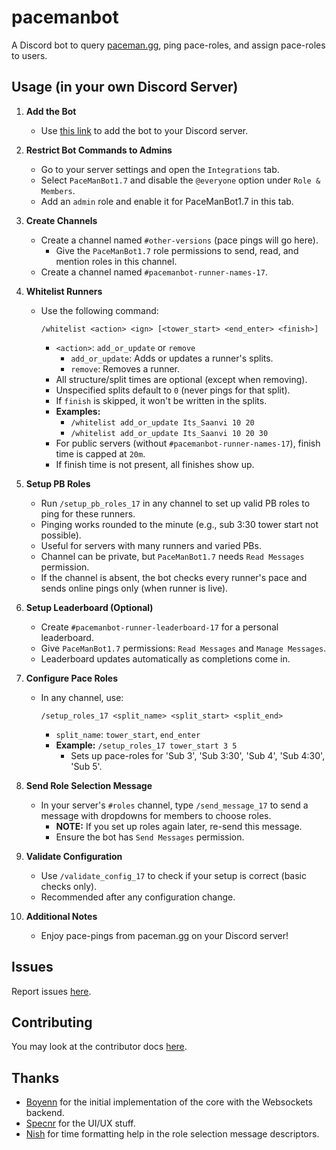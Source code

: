 # pacemanbot

A Discord bot to query [paceman.gg](https://paceman.gg), ping pace-roles, and assign pace-roles to users.

## Usage (in your own Discord Server)

1. **Add the Bot**
   - Use [this link](https://discord.com/oauth2/authorize?client_id=1322178618092158986) to add the bot to your Discord server.

2. **Restrict Bot Commands to Admins**
   - Go to your server settings and open the `Integrations` tab.
   - Select `PaceManBot1.7` and disable the `@everyone` option under `Role & Members`.
   - Add an `admin` role and enable it for PaceManBot1.7 in this tab.

3. **Create Channels**
   - Create a channel named `#other-versions` (pace pings will go here).
     - Give the `PaceManBot1.7` role permissions to send, read, and mention roles in this channel.
   - Create a channel named `#pacemanbot-runner-names-17`.

4. **Whitelist Runners**
   - Use the following command:
     ```
     /whitelist <action> <ign> [<tower_start> <end_enter> <finish>]
     ```
     - `<action>`: `add_or_update` or `remove`
       - `add_or_update`: Adds or updates a runner's splits.
       - `remove`: Removes a runner.
     - All structure/split times are optional (except when removing).
     - Unspecified splits default to `0` (never pings for that split).
     - If `finish` is skipped, it won't be written in the splits.
     - **Examples:**
       - `/whitelist add_or_update Its_Saanvi 10 20`
       - `/whitelist add_or_update Its_Saanvi 10 20 30`
     - For public servers (without `#pacemanbot-runner-names-17`), finish time is capped at `20m`.
     - If finish time is not present, all finishes show up.

5. **Setup PB Roles**
   - Run `/setup_pb_roles_17` in any channel to set up valid PB roles to ping for these runners.
   - Pinging works rounded to the minute (e.g., sub 3:30 tower start not possible).
   - Useful for servers with many runners and varied PBs.
   - Channel can be private, but `PaceManBot1.7` needs `Read Messages` permission.
   - If the channel is absent, the bot checks every runner's pace and sends online pings only (when runner is live).

6. **Setup Leaderboard (Optional)**
   - Create `#pacemanbot-runner-leaderboard-17` for a personal leaderboard.
   - Give `PaceManBot1.7` permissions: `Read Messages` and `Manage Messages`.
   - Leaderboard updates automatically as completions come in.

7. **Configure Pace Roles**
   - In any channel, use:
     ```
     /setup_roles_17 <split_name> <split_start> <split_end>
     ```
     - `split_name`: `tower_start`, `end_enter`
     - **Example:** `/setup_roles_17 tower_start 3 5`
       - Sets up pace-roles for 'Sub 3', 'Sub 3:30', 'Sub 4', 'Sub 4:30', 'Sub 5'.

8. **Send Role Selection Message**
   - In your server's `#roles` channel, type `/send_message_17` to send a message with dropdowns for members to choose roles.
     - **NOTE:** If you set up roles again later, re-send this message.
     - Ensure the bot has `Send Messages` permission.

9. **Validate Configuration**
   - Use `/validate_config_17` to check if your setup is correct (basic checks only).
   - Recommended after any configuration change.

10. **Additional Notes**
    - Enjoy pace-pings from paceman.gg on your Discord server!


## Issues

Report issues [here](https://github.com/paceman-mcsr/pacemanbot/issues).

## Contributing
You may look at the contributor docs [here](https://github.com/paceman-mcsr/pacemanbot/blob/main/CONTRIBUTING.md).

## Thanks

- [Boyenn](https://github.com/dev-boyenn) for the initial implementation of the core with the Websockets backend.
- [Specnr](https://github.com/specnr) for the UI/UX stuff.
- [Nish](https://github.com/ohnishant) for time formatting help in the role selection message descriptors.
